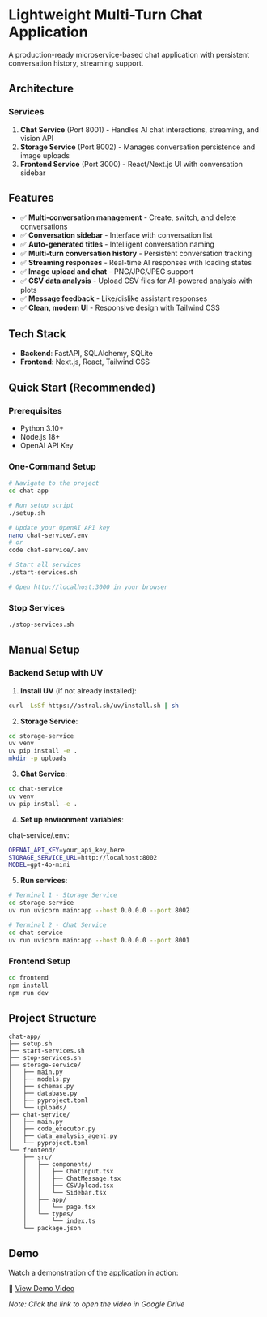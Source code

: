 # Lightweight Multi-Turn Chat Application

A production-ready microservice-based chat application with persistent conversation history, streaming support.

## Architecture

### Services
1. **Chat Service** (Port 8001) - Handles AI chat interactions, streaming, and vision API
2. **Storage Service** (Port 8002) - Manages conversation persistence and image uploads
3. **Frontend Service** (Port 3000) - React/Next.js UI with conversation sidebar

## Features
- ✅ **Multi-conversation management** - Create, switch, and delete conversations
- ✅ **Conversation sidebar** - Interface with conversation list
- ✅ **Auto-generated titles** - Intelligent conversation naming
- ✅ **Multi-turn conversation history** - Persistent conversation tracking
- ✅ **Streaming responses** - Real-time AI responses with loading states
- ✅ **Image upload and chat** - PNG/JPG/JPEG support
- ✅ **CSV data analysis** - Upload CSV files for AI-powered analysis with plots
- ✅ **Message feedback** - Like/dislike assistant responses
- ✅ **Clean, modern UI** - Responsive design with Tailwind CSS

## Tech Stack
- **Backend**: FastAPI, SQLAlchemy, SQLite
- **Frontend**: Next.js, React, Tailwind CSS

## Quick Start (Recommended)

### Prerequisites
- Python 3.10+
- Node.js 18+
- OpenAI API Key

### One-Command Setup

```bash
# Navigate to the project
cd chat-app

# Run setup script
./setup.sh

# Update your OpenAI API key
nano chat-service/.env
# or
code chat-service/.env

# Start all services
./start-services.sh

# Open http://localhost:3000 in your browser
```

### Stop Services

```bash
./stop-services.sh
```

## Manual Setup

### Backend Setup with UV

1. **Install UV** (if not already installed):
```bash
curl -LsSf https://astral.sh/uv/install.sh | sh
```

2. **Storage Service**:
```bash
cd storage-service
uv venv
uv pip install -e .
mkdir -p uploads
```

3. **Chat Service**:
```bash
cd chat-service
uv venv
uv pip install -e .
```

4. **Set up environment variables**:

chat-service/.env:
```bash
OPENAI_API_KEY=your_api_key_here
STORAGE_SERVICE_URL=http://localhost:8002
MODEL=gpt-4o-mini
```

5. **Run services**:
```bash
# Terminal 1 - Storage Service
cd storage-service
uv run uvicorn main:app --host 0.0.0.0 --port 8002

# Terminal 2 - Chat Service
cd chat-service
uv run uvicorn main:app --host 0.0.0.0 --port 8001
```

### Frontend Setup

```bash
cd frontend
npm install
npm run dev
```


## Project Structure

```
chat-app/
├── setup.sh                 
├── start-services.sh      
├── stop-services.sh       
├── storage-service/         
│   ├── main.py             
│   ├── models.py           
│   ├── schemas.py          
│   ├── database.py         
│   ├── pyproject.toml     
│   └── uploads/            
├── chat-service/           
│   ├── main.py           
│   ├── code_executor.py    
│   ├── data_analysis_agent.py  
│   └── pyproject.toml      
└── frontend/              
    ├── src/
    │   ├── components/
    │   │   ├── ChatInput.tsx    
    │   │   ├── ChatMessage.tsx  
    │   │   ├── CSVUpload.tsx    
    │   │   └── Sidebar.tsx     
    │   ├── app/
    │   │   └── page.tsx     
    │   └── types/
    │       └── index.ts        
    └── package.json
```
## Demo

Watch a demonstration of the application in action:

🎥 [View Demo Video](https://drive.google.com/file/d/1kSv-o7igU78u1z-6W5eYmOWXkPyNCoqn/view?usp=sharing)

*Note: Click the link to open the video in Google Drive*


